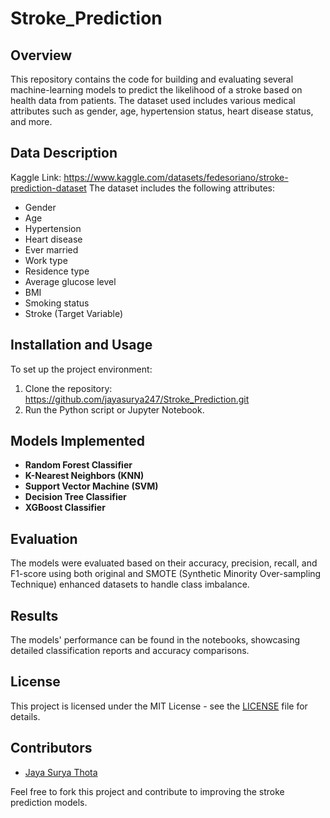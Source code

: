 # Stroke_Prediction

## Overview
This repository contains the code for building and evaluating several machine-learning models to predict the likelihood of a stroke based on health data from patients. The dataset used includes various medical attributes such as gender, age, hypertension status, heart disease status, and more.

## Data Description
Kaggle Link: https://www.kaggle.com/datasets/fedesoriano/stroke-prediction-dataset
The dataset includes the following attributes:
- Gender
- Age
- Hypertension
- Heart disease
- Ever married
- Work type
- Residence type
- Average glucose level
- BMI
- Smoking status
- Stroke (Target Variable)
  
## Installation and Usage
To set up the project environment:
1. Clone the repository: https://github.com/jayasurya247/Stroke_Prediction.git
2. Run the Python script or Jupyter Notebook.
## Models Implemented
- **Random Forest Classifier**
- **K-Nearest Neighbors (KNN)**
- **Support Vector Machine (SVM)**
- **Decision Tree Classifier**
- **XGBoost Classifier**

## Evaluation
The models were evaluated based on their accuracy, precision, recall, and F1-score using both original and SMOTE (Synthetic Minority Over-sampling Technique) enhanced datasets to handle class imbalance.

## Results
The models' performance can be found in the notebooks, showcasing detailed classification reports and accuracy comparisons.

## License
This project is licensed under the MIT License - see the [LICENSE](MIT) file for details.

## Contributors
- [Jaya Surya Thota](https://github.com/jayasurya247)

Feel free to fork this project and contribute to improving the stroke prediction models.
